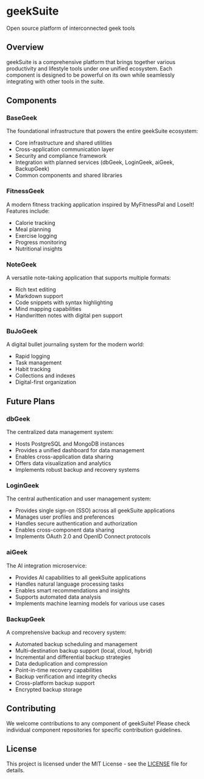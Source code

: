 # geekSuite
Open source platform of interconnected geek tools

## Overview
geekSuite is a comprehensive platform that brings together various productivity and lifestyle tools under one unified ecosystem. Each component is designed to be powerful on its own while seamlessly integrating with other tools in the suite.

## Components

### BaseGeek
The foundational infrastructure that powers the entire geekSuite ecosystem:
- Core infrastructure and shared utilities
- Cross-application communication layer
- Security and compliance framework
- Integration with planned services (dbGeek, LoginGeek, aiGeek, BackupGeek)
- Common components and shared libraries

### FitnessGeek
A modern fitness tracking application inspired by MyFitnessPal and LoseIt! Features include:
- Calorie tracking
- Meal planning
- Exercise logging
- Progress monitoring
- Nutritional insights

### NoteGeek
A versatile note-taking application that supports multiple formats:
- Rich text editing
- Markdown support
- Code snippets with syntax highlighting
- Mind mapping capabilities
- Handwritten notes with digital pen support

### BuJoGeek
A digital bullet journaling system for the modern world:
- Rapid logging
- Task management
- Habit tracking
- Collections and indexes
- Digital-first organization

## Future Plans

### dbGeek
The centralized data management system:
- Hosts PostgreSQL and MongoDB instances
- Provides a unified dashboard for data management
- Enables cross-application data sharing
- Offers data visualization and analytics
- Implements robust backup and recovery systems

### LoginGeek
The central authentication and user management system:
- Provides single sign-on (SSO) across all geekSuite applications
- Manages user profiles and preferences
- Handles secure authentication and authorization
- Enables cross-component data sharing
- Implements OAuth 2.0 and OpenID Connect protocols

### aiGeek
The AI integration microservice:
- Provides AI capabilities to all geekSuite applications
- Handles natural language processing tasks
- Enables smart recommendations and insights
- Supports automated data analysis
- Implements machine learning models for various use cases

### BackupGeek
A comprehensive backup and recovery system:
- Automated backup scheduling and management
- Multi-destination backup support (local, cloud, hybrid)
- Incremental and differential backup strategies
- Data deduplication and compression
- Point-in-time recovery capabilities
- Backup verification and integrity checks
- Cross-platform backup support
- Encrypted backup storage

## Contributing
We welcome contributions to any component of geekSuite! Please check individual component repositories for specific contribution guidelines.

## License
This project is licensed under the MIT License - see the [LICENSE](LICENSE) file for details.
